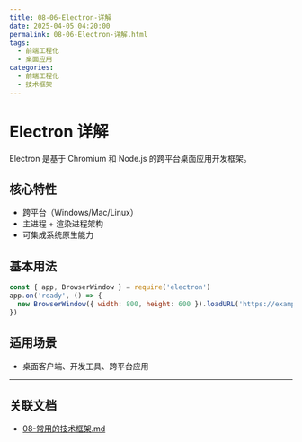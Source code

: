 ```yaml
---
title: 08-06-Electron-详解
date: 2025-04-05 04:20:00
permalink: 08-06-Electron-详解.html
tags:
  - 前端工程化
  - 桌面应用
categories:
  - 前端工程化
  - 技术框架
---
```


# Electron 详解

Electron 是基于 Chromium 和 Node.js 的跨平台桌面应用开发框架。

## 核心特性

- 跨平台（Windows/Mac/Linux）
- 主进程 + 渲染进程架构
- 可集成系统原生能力

## 基本用法

```js
const { app, BrowserWindow } = require('electron')
app.on('ready', () => {
  new BrowserWindow({ width: 800, height: 600 }).loadURL('https://example.com')
})
```

## 适用场景

- 桌面客户端、开发工具、跨平台应用

---

## 关联文档

- [08-常用的技术框架.md](./08-常用的技术框架.md)